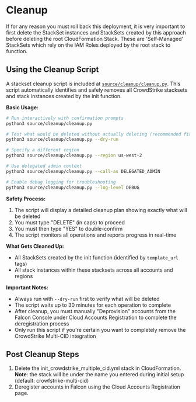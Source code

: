 # Cleanup

If for any reason you must roll back this deployment, it is very important to first delete the StackSet instances and StackSets created by this approach before deleting the root CloudFormation Stack. These are 'Self-Managed' StackSets which rely on the IAM Roles deployed by the root stack to function.

## Using the Cleanup Script

A stackset cleanup script is included at [`source/cleanup/cleanup.py`](source/cleanup/cleanup.py). This script automatically identifies and safely removes all CrowdStrike stacksets and stack instances created by the init function.

**Basic Usage:**
```bash
# Run interactively with confirmation prompts
python3 source/cleanup/cleanup.py

# Test what would be deleted without actually deleting (recommended first step)
python3 source/cleanup/cleanup.py --dry-run

# Specify a different region
python3 source/cleanup/cleanup.py --region us-west-2

# Use delegated admin context
python3 source/cleanup/cleanup.py --call-as DELEGATED_ADMIN

# Enable debug logging for troubleshooting
python3 source/cleanup/cleanup.py --log-level DEBUG
```

**Safety Process:**
1. The script will display a detailed cleanup plan showing exactly what will be deleted
2. You must type "DELETE" (in caps) to proceed
3. You must then type "YES" to double-confirm
4. The script monitors all operations and reports progress in real-time

**What Gets Cleaned Up:**
- All StackSets created by the init function (identified by `template_url` tags)
- All stack instances within these stacksets across all accounts and regions

**Important Notes:**
- Always run with `--dry-run` first to verify what will be deleted
- The script waits up to 30 minutes for each operation to complete
- After cleanup, you must manually "Deprovision" accounts from the Falcon Console under Cloud Accounts Registration to complete the deregistration process
- Only run this script if you're certain you want to completely remove the CrowdStrike Multi-CID integration

## Post Cleanup Steps

1. Delete the init_crowdstrike_multiple_cid.yml stack in CloudFormation.  
**Note**: the stack will be under the name you entered during initial setup (default: crowfstrike-multi-cid)
2. Deregister accounts in Falcon using the Cloud Accounts Registration page.  